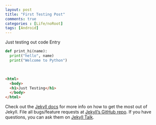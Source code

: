 ```yaml
---
layout: post
title: "First Testing Post"
comments: true
categories : [Life/noRoot]
tags: [Android]
---
```

<script async src="//pagead2.googlesyndication.com/pagead/js/adsbygoogle.js"></script>
<script>
     (adsbygoogle = window.adsbygoogle || []).push({
          google_ad_client: "ca-pub-2204304584306848",
          enable_page_level_ads: true
     });
</script>


Just testing out code Entry

```python
def print_hi(name):
  print("hello", name)
  print("Welcome to Python")
```
​

```html
<html>
  <body>
  <h1>Just Testing</h1>
  </body>
</html>
```

Check out the [Jekyll docs][jekyll-docs] for more info on how to get the most out of Jekyll. File all bugs/feature requests at [Jekyll’s GitHub repo][jekyll-gh]. If you have questions, you can ask them on [Jekyll Talk][jekyll-talk].

[jekyll-docs]: https://jekyllrb.com/docs/home
[jekyll-gh]:   https://github.com/jekyll/jekyll
[jekyll-talk]: https://talk.jekyllrb.com/
